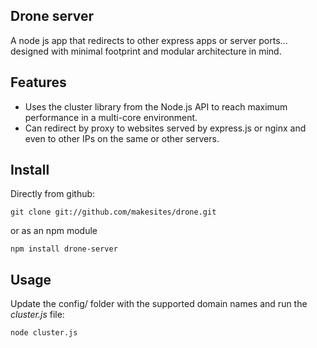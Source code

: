 ## Drone server

A node js app that redirects to other express apps or server ports... designed with minimal footprint and modular architecture in mind.


## Features

* Uses the cluster library from the Node.js API to reach maximum performance in a multi-core environment.
* Can redirect by proxy to websites served by express.js or nginx and even to other IPs on the same or other servers.


## Install 

Directly from github: 
```
git clone git://github.com/makesites/drone.git
```
or as an npm module
```
npm install drone-server
```

## Usage 

Update the config/ folder with the supported domain names and run the *cluster.js* file: 
```
node cluster.js
```

